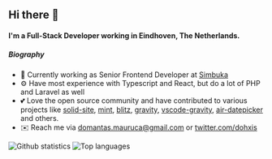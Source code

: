 ## Hi there 👋

#### I'm a Full-Stack Developer working in Eindhoven, The Netherlands.

##### Biography

- 🏢 Currently working as Senior Frontend Developer at [Simbuka](https://simbuka.com)
- ⚙️ Have most experience with Typescript and React, but do a lot of PHP and Laravel as well
- 💕 Love the open source community and have contributed to various projects like [solid-site](https://github.com/solidjs/solid-site), [mint](https://github.com/mint-lang/mint), [blitz](https://github.com/blitz-js/blitz), [gravity](https://github.com/marcobambini/gravity), [vscode-gravity](https://github.com/Dohxis/vscode-gravity), [air-datepicker](https://github.com/Dohxis/air-datepicker) and others.
- ✉️ Reach me via [domantas.mauruca@gmail.com](mailto:domantas.mauruca@gmail.com) or [twitter.com/dohxis](https://twitter.com/dohxis)

![Github statistics](https://github-readme-stats-1-ch6ysxaw5-dohxis.vercel.app/api?username=Dohxis&count_private=true&show_icons=true&disable_animations=true&custom_title=Github%20Statistics&include_all_commits=true&hide=stars)
![Top languages](https://github-readme-stats-1-ch6ysxaw5-dohxis.vercel.app/api/top-langs/?username=Dohxis&count_private=true&layout=compact)
